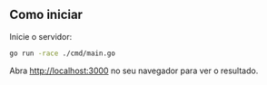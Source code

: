 ## Como iniciar

Inicie o servidor:

```bash
go run -race ./cmd/main.go
```

Abra [http://localhost:3000](http://localhost:3000) no seu navegador para ver o resultado.
